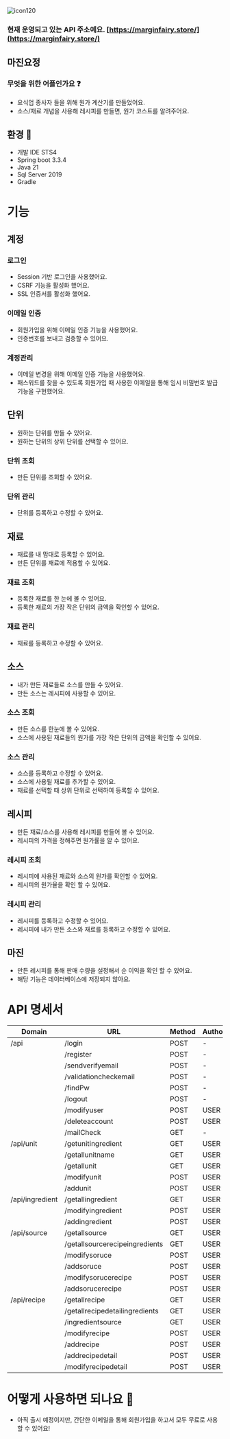 ![icon120](https://github.com/user-attachments/assets/8dfaabe7-26f0-4301-b03f-e93a9327f52c)
### 현재 운영되고 있는 API 주소예요. [https://marginfairy.store/](https://marginfairy.store/)

## 마진요정
### 무엇을 위한 어플인가요 :question:
 - 요식업 종사자 들을 위해 원가 계산기를 만들었어요.
 - 소스/재료 개념을 사용해 레시피를 만들면, 원가 코스트를 알려주어요.


## 환경 :cherry_blossom:
 - 개발 IDE STS4
 - Spring boot 3.3.4
 - Java 21
 - Sql Server 2019
 - Gradle

# 기능
## 계정
### 로그인
- Session 기반 로그인을 사용했어요.
- CSRF 기능을 활성화 했어요.
- SSL 인증서를 활성화 했어요.
### 이메일 인증
- 회원가입을 위해 이메일 인증 기능을 사용했어요.
- 인증번호를 보내고 검증할 수 있어요.
### 계정관리
- 이메일 변경을 위해 이메일 인증 기능을 사용했어요.
- 패스워드를 찾을 수 있도록 회원가입 때 사용한 이메일을 통해 임시 비밀번호 발급기능을 구현했어요.
## 단위
- 원하는 단위를 만들 수 있어요.
- 원하는 단위의 상위 단위를 선택할 수 있어요.
### 단위 조회
- 만든 단위를 조회할 수 있어요.
### 단위 관리
- 단위를 등록하고 수정할 수 있어요.
## 재료
- 재료를 내 맘대로 등록할 수 있어요.
- 만든 단위를 재료에 적용할 수 있어요.
### 재료 조회
- 등록한 재료를 한 눈에 볼 수 있어요.
- 등록한 재료의 가장 작은 단위의 금액을 확인할 수 있어요.
### 재료 관리
- 재료를 등록하고 수정할 수 있어요.
## 소스
- 내가 만든 재료들로 소스를 만들 수 있어요.
- 만든 소스는 레시피에 사용할 수 있어요.
### 소스 조회
- 만든 소스를 한눈에 볼 수 있어요.
- 소스에 사용된 재료들의 원가를 가장 작은 단위의 금액을 확인할 수 있어요.
### 소스 관리
- 소스를 등록하고 수정할 수 있어요.
- 소스에 사용될 재료를 추가할 수 있어요.
- 재료를 선택할 때 상위 단위로 선택하여 등록할 수 있어요.
## 레시피
- 만든 재료/소스를 사용해 레시피를 만들어 볼 수 있어요.
- 레시피의 가격을 정해주면 원가률을 알 수 있어요.
### 레시피 조회
- 레시피에 사용된 재료와 소스의 원가를 확인할 수 있어요.
- 레시피의 원가율을 확인 할 수 있어요.
### 레시피 관리
- 레시피를 등록하고 수정할 수 있어요.
- 레시피에 내가 만든 소스와 재료를 등록하고 수정할 수 있어요.
## 마진
- 만든 레시피를 통해 판매 수량을 설정해서 순 이익을 확인 할 수 있어요.
- 해당 기능은 데이터베이스에 저장되지 않아요.

# API 명세서
| Domain | URL | Method | Authority |
| --- | --- | --- | --- |
| /api  | /login  | POST | - |
|   | /register  | POST | - |
|   | /sendverifyemail  | POST | - |
|   | /validationcheckemail  | POST | - |
|   | /findPw  | POST | - |
|   | /logout  | POST | - |
|   | /modifyuser  | POST | USER |
|   | /deleteaccount  | POST | USER |
|   | /mailCheck  | GET | - |
| /api/unit  | /getunitingredient  | GET | USER |
|   | /getallunitname  | GET | USER |
|   | /getallunit  | GET | USER |
|   | /modifyunit  | POST | USER |
|   | /addunit  | POST | USER |
| /api/ingredient  | /getallingredient  | GET | USER |
|   | /modifyingredient  | POST | USER |
|   | /addingredient  | POST | USER |
| /api/source  | /getallsource  | GET | USER |
|   | /getallsourcerecipeingredients  | GET | USER |
|   | /modifysoruce  | POST | USER |
|   | /addsoruce  | POST | USER |
|   | /modifysorucerecipe  | POST | USER |
|   | /addsorucerecipe  | POST | USER |
| /api/recipe  | /getallrecipe  | GET | USER |
|   | /getallrecipedetailingredients  | GET | USER |
|   | /ingredientsource  | GET | USER |
|   | /modifyrecipe  | POST | USER |
|   | /addrecipe  | POST | USER |
|   | /addrecipedetail  | POST | USER |
|   | /modifyrecipedetail  | POST | USER |




# 어떻게 사용하면 되나요 :triangular_flag_on_post:
 - 아직 출시 예정이지만, 간단한 이메일을 통해 회원가입을 하고서 모두 무료로 사용할 수 있어요!

